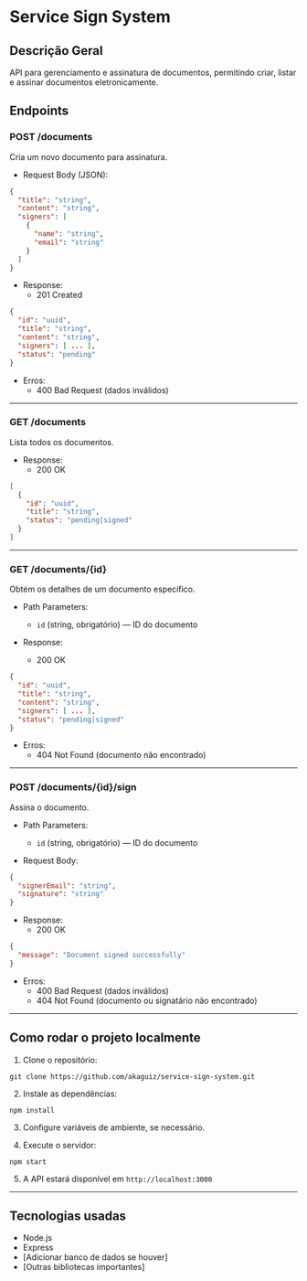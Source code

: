 # Service Sign System

## Descrição Geral
API para gerenciamento e assinatura de documentos, permitindo criar, listar e assinar documentos eletronicamente.

## Endpoints

### POST /documents  
Cria um novo documento para assinatura.

- Request Body (JSON):
```json
{
  "title": "string",
  "content": "string",
  "signers": [
    {
      "name": "string",
      "email": "string"
    }
  ]
}
```
- Response:
  - 201 Created
```json
{
  "id": "uuid",
  "title": "string",
  "content": "string",
  "signers": [ ... ],
  "status": "pending"
}
```
- Erros:
  - 400 Bad Request (dados inválidos)

---

### GET /documents  
Lista todos os documentos.

- Response:
  - 200 OK
```json
[
  {
    "id": "uuid",
    "title": "string",
    "status": "pending|signed"
  }
]
```

---

### GET /documents/{id}  
Obtém os detalhes de um documento específico.

- Path Parameters:
  - `id` (string, obrigatório) — ID do documento

- Response:
  - 200 OK
```json
{
  "id": "uuid",
  "title": "string",
  "content": "string",
  "signers": [ ... ],
  "status": "pending|signed"
}
```
- Erros:
  - 404 Not Found (documento não encontrado)

---

### POST /documents/{id}/sign  
Assina o documento.

- Path Parameters:
  - `id` (string, obrigatório) — ID do documento

- Request Body:
```json
{
  "signerEmail": "string",
  "signature": "string"
}
```

- Response:
  - 200 OK
```json
{
  "message": "Document signed successfully"
}
```
- Erros:
  - 400 Bad Request (dados inválidos)
  - 404 Not Found (documento ou signatário não encontrado)

---

## Como rodar o projeto localmente

1. Clone o repositório:  
```
git clone https://github.com/akaguiz/service-sign-system.git
```
2. Instale as dependências:  
```
npm install
```
3. Configure variáveis de ambiente, se necessário.

4. Execute o servidor:  
```
npm start
```
5. A API estará disponível em `http://localhost:3000`

---

## Tecnologias usadas

- Node.js  
- Express  
- [Adicionar banco de dados se houver]  
- [Outras bibliotecas importantes]

